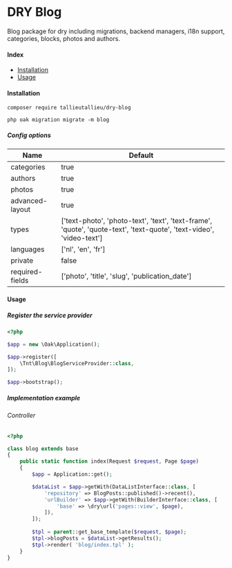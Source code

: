 # DRY Blog
Blog package for dry including migrations, backend managers, i18n support, categories, blocks, photos and authors. 

#### Index

* [Installation](#installation)
* [Usage](#usage)

#### Installation
```ssh
composer require tallieutallieu/dry-blog

php oak migration migrate -m blog
```

##### Config options
Name					                          | Default
------------------- | ---------------------------------------------------------
categories          | true
authors             | true
photos              | true
advanced-layout     | true
types               | ['text-photo', 'photo-text', 'text', 'text-frame', 'quote', 'quote-text', 'text-quote', 'text-video', 'video-text']
languages           | ['nl', 'en', 'fr']
private             | false
required-fields     | ['photo', 'title', 'slug', 'publication_date']

#### Usage

##### Register the service provider
```php
<?php

$app = new \Oak\Application();

$app->register([
    \Tnt\Blog\BlogServiceProvider::class,
]);

$app->bootstrap();
```
##### Implementation example
 
###### Controller
```php
<?php

class blog extends base
{
    public static function index(Request $request, Page $page)
    {
        $app = Application::get();

        $dataList = $app->getWith(DataListInterface::class, [
            'repository' => BlogPosts::published()->recent(),
            'urlBuilder' => $app->getWith(BuilderInterface::class, [
                'base' => \dry\url('pages::view', $page),
            ]),
        ]);
        
        $tpl = parent::get_base_template($request, $page);
        $tpl->blogPosts = $dataList->getResults();
        $tpl->render( 'blog/index.tpl' );
    }
}
```
